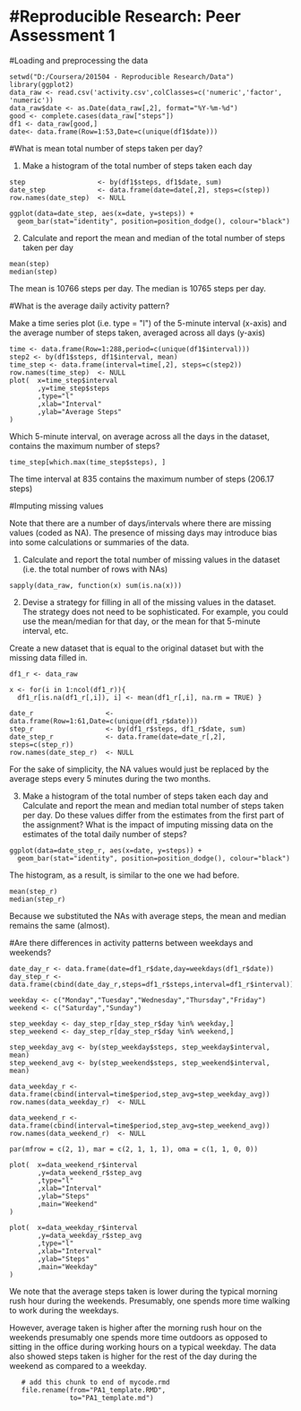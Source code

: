 #Reproducible Research: Peer Assessment 1
=========================================

#Loading and preprocessing the data
```{r}
setwd("D:/Coursera/201504 - Reproducible Research/Data")
library(ggplot2)
data_raw <- read.csv('activity.csv',colClasses=c('numeric','factor', 'numeric'))
data_raw$date <- as.Date(data_raw[,2], format="%Y-%m-%d")
good <- complete.cases(data_raw["steps"])
df1 <- data_raw[good,]
date<- data.frame(Row=1:53,Date=c(unique(df1$date)))
```

#What is mean total number of steps taken per day?
1. Make a histogram of the total number of steps taken each day
```{r}
step                  <- by(df1$steps, df1$date, sum)
date_step             <- data.frame(date=date[,2], steps=c(step))
row.names(date_step)  <- NULL

ggplot(data=date_step, aes(x=date, y=steps)) +
  geom_bar(stat="identity", position=position_dodge(), colour="black")

```

2. Calculate and report the mean and median of the total number of steps taken per day
```{r}
mean(step)
median(step)

```
The mean is 10766 steps per day.
The median is 10765 steps per day.

#What is the average daily activity pattern?

Make a time series plot (i.e. type = "l") of the 5-minute interval (x-axis) and the average number of steps taken, averaged across all days (y-axis)
```{r}
time <- data.frame(Row=1:288,period=c(unique(df1$interval)))
step2 <- by(df1$steps, df1$interval, mean)
time_step <- data.frame(interval=time[,2], steps=c(step2))
row.names(time_step)  <- NULL
plot(  x=time_step$interval
       ,y=time_step$steps
       ,type="l"
       ,xlab="Interval"
       ,ylab="Average Steps"
)
```

Which 5-minute interval, on average across all the days in the dataset, contains the maximum number of steps?
```{r}
time_step[which.max(time_step$steps), ]
```
The time interval at 835 contains the maximum number of steps (206.17 steps)

#Imputing missing values

Note that there are a number of days/intervals where there are missing values (coded as NA). The presence of missing days may introduce bias into some calculations or summaries of the data.

1. Calculate and report the total number of missing values in the dataset (i.e. the total number of rows with NAs)
```{r}
sapply(data_raw, function(x) sum(is.na(x)))
```


2. Devise a strategy for filling in all of the missing values in the dataset. The strategy does not need to be sophisticated. For example, you could use the mean/median for that day, or the mean for that 5-minute interval, etc.

Create a new dataset that is equal to the original dataset but with the missing data filled in.

```{r}
df1_r <- data_raw

x <- for(i in 1:ncol(df1_r)){
  df1_r[is.na(df1_r[,i]), i] <- mean(df1_r[,i], na.rm = TRUE) }

date_r                  <- data.frame(Row=1:61,Date=c(unique(df1_r$date)))
step_r                  <- by(df1_r$steps, df1_r$date, sum)
date_step_r             <- data.frame(date=date_r[,2], steps=c(step_r))
row.names(date_step_r)  <- NULL
```
For the sake of simplicity, the NA values would just be replaced by the average steps every 5 minutes during the two months.


3. Make a histogram of the total number of steps taken each day and Calculate and report the mean and median total number of steps taken per day. Do these values differ from the estimates from the first part of the assignment? What is the impact of imputing missing data on the estimates of the total daily number of steps?
```{r}
ggplot(data=date_step_r, aes(x=date, y=steps)) +
  geom_bar(stat="identity", position=position_dodge(), colour="black")
```

The histogram, as a result, is similar to the one we had before.
```{r}
mean(step_r)
median(step_r)
```
Because we substituted the NAs with average steps, the mean and median remains the same (almost).


#Are there differences in activity patterns between weekdays and weekends?
```{r}
date_day_r <- data.frame(date=df1_r$date,day=weekdays(df1_r$date))
day_step_r <- data.frame(cbind(date_day_r,steps=df1_r$steps,interval=df1_r$interval))

weekday <- c("Monday","Tuesday","Wednesday","Thursday","Friday")
weekend <- c("Saturday","Sunday")

step_weekday <- day_step_r[day_step_r$day %in% weekday,]
step_weekend <- day_step_r[day_step_r$day %in% weekend,]

step_weekday_avg <- by(step_weekday$steps, step_weekday$interval, mean)
step_weekend_avg <- by(step_weekend$steps, step_weekend$interval, mean)

data_weekday_r <- data.frame(cbind(interval=time$period,step_avg=step_weekday_avg))
row.names(data_weekday_r)  <- NULL

data_weekend_r <- data.frame(cbind(interval=time$period,step_avg=step_weekend_avg))
row.names(data_weekend_r)  <- NULL

par(mfrow = c(2, 1), mar = c(2, 1, 1, 1), oma = c(1, 1, 0, 0))

plot(  x=data_weekend_r$interval
       ,y=data_weekend_r$step_avg
       ,type="l"
       ,xlab="Interval"
       ,ylab="Steps"
       ,main="Weekend"
)

plot(  x=data_weekday_r$interval
       ,y=data_weekday_r$step_avg
       ,type="l"
       ,xlab="Interval"
       ,ylab="Steps"
       ,main="Weekday"       
)
```


We note that the average steps taken is lower during the typical morning rush hour during the weekends. Presumably, one spends more time walking to work during the weekdays.

However, average taken is higher after the morning rush hour on the weekends presumably one spends more time outdoors as opposed to sitting in the office during working hours on a typical weekday. The data also showed steps taken is higher for the rest of the day during the weekend as compared to a weekday.


```{r, include=FALSE}
   # add this chunk to end of mycode.rmd
   file.rename(from="PA1_template.RMD", 
               to="PA1_template.md")
```